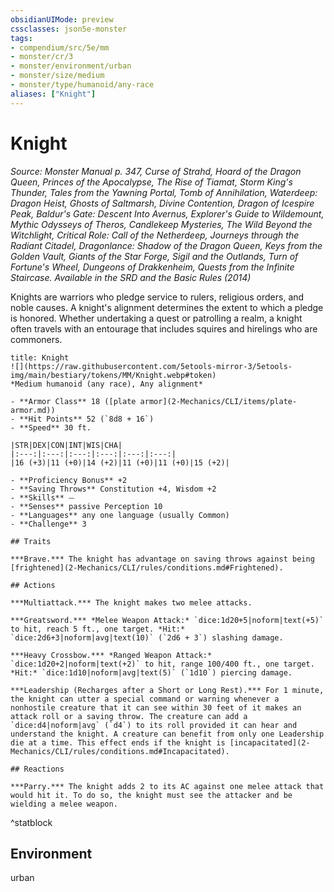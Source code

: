 ```yaml
---
obsidianUIMode: preview
cssclasses: json5e-monster
tags:
- compendium/src/5e/mm
- monster/cr/3
- monster/environment/urban
- monster/size/medium
- monster/type/humanoid/any-race
aliases: ["Knight"]
---
```

# Knight
*Source: Monster Manual p. 347, Curse of Strahd, Hoard of the Dragon Queen, Princes of the Apocalypse, The Rise of Tiamat, Storm King's Thunder, Tales from the Yawning Portal, Tomb of Annihilation, Waterdeep: Dragon Heist, Ghosts of Saltmarsh, Divine Contention, Dragon of Icespire Peak, Baldur's Gate: Descent Into Avernus, Explorer's Guide to Wildemount, Mythic Odysseys of Theros, Candlekeep Mysteries, The Wild Beyond the Witchlight, Critical Role: Call of the Netherdeep, Journeys through the Radiant Citadel, Dragonlance: Shadow of the Dragon Queen, Keys from the Golden Vault, Giants of the Star Forge, Sigil and the Outlands, Turn of Fortune's Wheel, Dungeons of Drakkenheim, Quests from the Infinite Staircase. Available in the <span title='Systems Reference Document (5.1)'>SRD</span> and the Basic Rules (2014)*  

Knights are warriors who pledge service to rulers, religious orders, and noble causes. A knight's alignment determines the extent to which a pledge is honored. Whether undertaking a quest or patrolling a realm, a knight often travels with an entourage that includes squires and hirelings who are commoners.

```ad-statblock
title: Knight
![](https://raw.githubusercontent.com/5etools-mirror-3/5etools-img/main/bestiary/tokens/MM/Knight.webp#token)
*Medium humanoid (any race), Any alignment*

- **Armor Class** 18 ([plate armor](2-Mechanics/CLI/items/plate-armor.md))
- **Hit Points** 52 (`8d8 + 16`)
- **Speed** 30 ft.

|STR|DEX|CON|INT|WIS|CHA|
|:---:|:---:|:---:|:---:|:---:|:---:|
|16 (+3)|11 (+0)|14 (+2)|11 (+0)|11 (+0)|15 (+2)|

- **Proficiency Bonus** +2
- **Saving Throws** Constitution +4, Wisdom +2
- **Skills** ⏤
- **Senses** passive Perception 10
- **Languages** any one language (usually Common)
- **Challenge** 3

## Traits

***Brave.*** The knight has advantage on saving throws against being [frightened](2-Mechanics/CLI/rules/conditions.md#Frightened).

## Actions

***Multiattack.*** The knight makes two melee attacks.

***Greatsword.*** *Melee Weapon Attack:* `dice:1d20+5|noform|text(+5)` to hit, reach 5 ft., one target. *Hit:* `dice:2d6+3|noform|avg|text(10)` (`2d6 + 3`) slashing damage.

***Heavy Crossbow.*** *Ranged Weapon Attack:* `dice:1d20+2|noform|text(+2)` to hit, range 100/400 ft., one target. *Hit:* `dice:1d10|noform|avg|text(5)` (`1d10`) piercing damage.

***Leadership (Recharges after a Short or Long Rest).*** For 1 minute, the knight can utter a special command or warning whenever a nonhostile creature that it can see within 30 feet of it makes an attack roll or a saving throw. The creature can add a `dice:d4|noform|avg` (`d4`) to its roll provided it can hear and understand the knight. A creature can benefit from only one Leadership die at a time. This effect ends if the knight is [incapacitated](2-Mechanics/CLI/rules/conditions.md#Incapacitated).

## Reactions

***Parry.*** The knight adds 2 to its AC against one melee attack that would hit it. To do so, the knight must see the attacker and be wielding a melee weapon.
```
^statblock

## Environment

urban